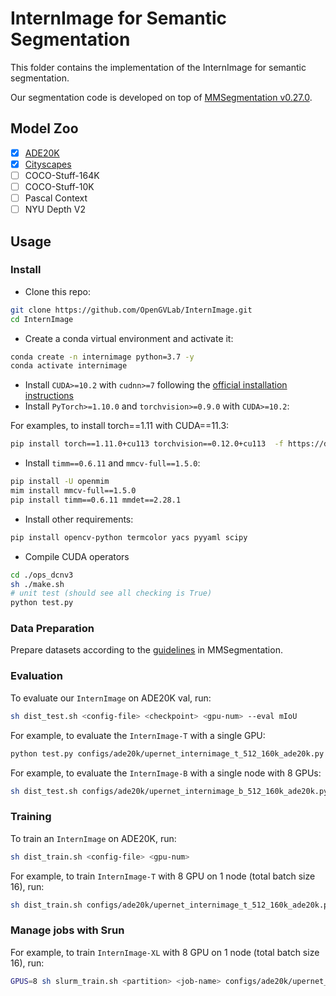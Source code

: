 # InternImage for Semantic Segmentation

This folder contains the implementation of the InternImage for semantic segmentation. 

Our segmentation code is developed on top of [MMSegmentation v0.27.0](https://github.com/open-mmlab/mmsegmentation/tree/v0.27.0).

## Model Zoo

- [x] [ADE20K](configs/ade20k/)
- [x] [Cityscapes](configs/cityscapes/)
- [ ] COCO-Stuff-164K
- [ ] COCO-Stuff-10K
- [ ] Pascal Context
- [ ] NYU Depth V2

## Usage

### Install

- Clone this repo:

```bash
git clone https://github.com/OpenGVLab/InternImage.git
cd InternImage
```

- Create a conda virtual environment and activate it:

```bash
conda create -n internimage python=3.7 -y
conda activate internimage
```

- Install `CUDA>=10.2` with `cudnn>=7` following
  the [official installation instructions](https://docs.nvidia.com/cuda/cuda-installation-guide-linux/index.html)
- Install `PyTorch>=1.10.0` and `torchvision>=0.9.0` with `CUDA>=10.2`:

For examples, to install torch==1.11 with CUDA==11.3:
```bash
pip install torch==1.11.0+cu113 torchvision==0.12.0+cu113  -f https://download.pytorch.org/whl/torch_stable.html
```

- Install `timm==0.6.11` and `mmcv-full==1.5.0`:

```bash
pip install -U openmim
mim install mmcv-full==1.5.0
pip install timm==0.6.11 mmdet==2.28.1
```

- Install other requirements:

```bash
pip install opencv-python termcolor yacs pyyaml scipy
```

- Compile CUDA operators
```bash
cd ./ops_dcnv3
sh ./make.sh
# unit test (should see all checking is True)
python test.py
```

### Data Preparation

Prepare datasets according to the [guidelines](https://github.com/open-mmlab/mmsegmentation/blob/master/docs/en/dataset_prepare.md#prepare-datasets) in MMSegmentation.


### Evaluation

To evaluate our `InternImage` on ADE20K val, run:

```bash
sh dist_test.sh <config-file> <checkpoint> <gpu-num> --eval mIoU
```

For example, to evaluate the `InternImage-T` with a single GPU:

```bash
python test.py configs/ade20k/upernet_internimage_t_512_160k_ade20k.py checkpoint_dir/seg/upernet_internimage_t_512_160k_ade20k.pth --eval mIoU
```

For example, to evaluate the `InternImage-B` with a single node with 8 GPUs:

```bash
sh dist_test.sh configs/ade20k/upernet_internimage_b_512_160k_ade20k.py checkpoint_dir/seg/upernet_internimage_b_512_160k_ade20k.py 8 --eval mIoU
```

### Training

To train an `InternImage` on ADE20K, run:

```bash
sh dist_train.sh <config-file> <gpu-num>
```

For example, to train `InternImage-T` with 8 GPU on 1 node (total batch size 16), run:

```bash
sh dist_train.sh configs/ade20k/upernet_internimage_t_512_160k_ade20k.py 8
```

### Manage jobs with Srun

For example, to train `InternImage-XL` with 8 GPU on 1 node (total batch size 16), run:

```bash
GPUS=8 sh slurm_train.sh <partition> <job-name> configs/ade20k/upernet_internimage_xl_640_160k_ade20k.py
```
